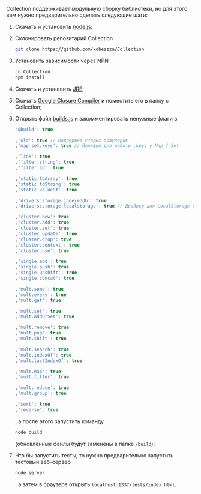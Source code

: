 Collection поддерживает модульную сборку библиотеки, но для этого вам нужно предварительно сделать следующие шаги:

1. Скачать и установить [node.js](http://nodejs.org/);
2. Склонировать репозитарий Collection

	```bash
	git clone https://github.com/kobezzza/Collection
	```

3. Установить зависимости через NPN

	```bash
	cd Collection
	npm install
	```

4. Скачать и установить [JRE](http://www.oracle.com/technetwork/java/index-jsp-138363.html);

5. Скачать [Google Closure Compiler](http://dl.google.com/closure-compiler/compiler-latest.zip) и поместить его в папку с Collection;

6. Открыть файл [builds.js](https://github.com/kobezzza/Collection/blob/master/builds.js) и закомментировать ненужные флаги в 

	```js
	'@build': true

	,'old': true // Поддержка старых браузеров
	,'map_set.keys': true // Полифил для работы .keys у Map / Set

	,'link': true
	,'filter.string': true
	,'filter.id': true

	,'static.toArray': true
	,'static.toString': true
	,'static.valueOf': true

	,'drivers:storage.indexeddb': true
	,'drivers:storage.localstorage': true // Драйвер для LocalStorage / SessionStorage

	,'cluster.new': true
	,'cluster.add': true
	,'cluster.set': true
	,'cluster.update': true
	,'cluster.drop': true
	,'cluster.context': true
	,'cluster.use': true

	,'single.add': true
	,'single.push': true
	,'single.unshift': true
	,'single.concat': true

	,'mult.some': true
	,'mult.every': true
	,'mult.get': true

	,'mult.set': true
	,'mult.addOrSet': true

	,'mult.remove': true
	,'mult.pop': true
	,'mult.shift': true

	,'mult.search': true
	,'mult.indexOf': true
	,'mult.lastIndexOf': true

	,'mult.map': true
	,'mult.filter': true

	,'mult.reduce': true
	,'mult.group': true

	,'sort': true
	,'reverse': true
	```

	, а после этого запустить команду

	```bash
	node build
	```

	(обновлённые файлы будут заменены в папке `/build`);

7. Что бы запустить тесты, то нужно предварительно запустить тестовый веб-сервер

	```bash
	node server
	```

	, а затем в браузере открыть `localhost:1337/tests/index.html`.